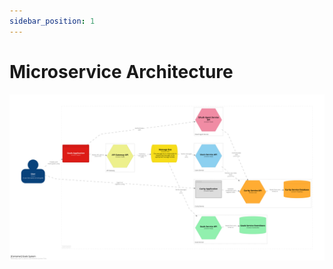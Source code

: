 ```yaml
---
sidebar_position: 1
---
```


# Microservice Architecture

![Microservice Architecture](img/microservice-architecture.svg)
